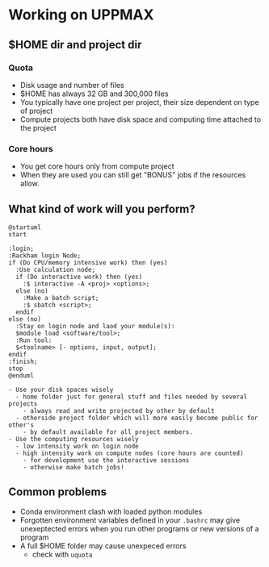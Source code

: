 # Working on UPPMAX 

## $HOME dir and project dir

### Quota
- Disk usage and number of files
- $HOME has always 32 GB and 300,000 files
- You typically have one project per project, their size dependent on type of project
- Compute projects both have disk space and computing time attached to the project

### Core hours
- You  get core hours only from compute project
- When they are used you can still get "BONUS" jobs if the resources allow.

## What kind of work will you perform?

```{uml}
@startuml
start

:login;
:Rackham login Node;
if (Do CPU/memory intensive work) then (yes)
  :Use calculation node;
  if (Do interactive work) then (yes)
    :$ interactive -A <proj> <options>;
  else (no)
    :Make a batch script;
    :$ sbatch <script>;
  endif 
else (no)
  :Stay on login node and laod your module(s):
  $module load <software/tool>;
  :Run tool: 
  $<toolname> [- options, input, output];
endif
:finish;
stop
@enduml
```

```{keypoints}
- Use your disk spaces wisely
  - home folder just for general stuff and files needed by several projects
    - always read and write projected by other by default
  - otherside project folder which will more easily become public for other's
    - by default available for all project members.
- Use the computing resources wisely
  - low intensity work on login node
  - high intensity work on compute nodes (core hours are counted)
    - for development use the interactive sessions
    - otherwise make batch jobs!
```

## Common problems

- Conda environment clash with loaded python modules
- Forgotten environment variables defined in your `.bashrc` may give unexeptected errors when you run other programs or new versions of a program
- A full $HOME folder may cause unexpeced errors
  - check with ``uquota``
